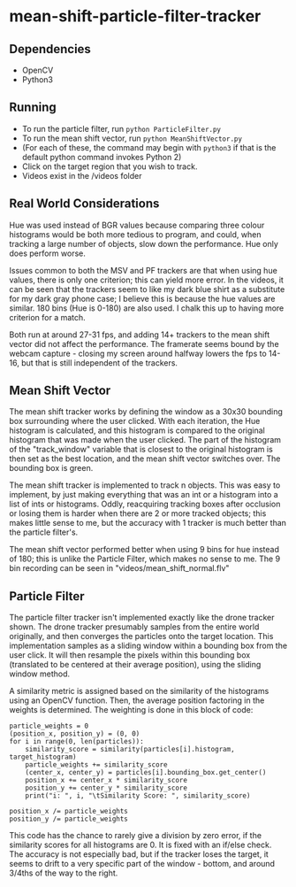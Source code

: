 # mean-shift-particle-filter-tracker

## Dependencies
- OpenCV
- Python3

## Running
- To run the particle filter, run ``python ParticleFilter.py``
- To run the mean shift vector, run ``python MeanShiftVector.py``
- (For each of these, the command may begin with ``python3`` if that is the default python command invokes Python 2)
- Click on the target region that you wish to track.
- Videos exist in the /videos folder

## Real World Considerations
Hue was used instead of BGR values because comparing three colour histograms would be both more tedious to program, and could, when tracking a large number of objects, slow down the performance. 
Hue only does perform worse.

Issues common to both the MSV and PF trackers are that when using hue values, there is only one criterion; this can yield more error.
In the videos, it can be seen that the trackers seem to like my dark blue shirt as a substitute for my dark gray phone case; I believe this is because the hue values are similar.
180 bins (Hue is 0-180) are also used. 
I chalk this up to having more criterion for a match.

Both run at around 27-31 fps, and adding 14+ trackers to the mean shift vector did not affect the performance. The framerate seems bound by the webcam capture - closing my screen around halfway lowers the fps to 14-16, but that is still independent of the trackers.



## Mean Shift Vector
The mean shift tracker works by defining the window as a 30x30 bounding box surrounding where the user clicked.
With each iteration, the Hue histogram is calculated, and this histogram is compared to the original histogram that was made when the user clicked. 
The part of the histogram of the "track_window" variable that is closest to the original histogram is then set as the best location, and the mean shift vector switches over.
The bounding box is green.

The mean shift tracker is implemented to track n objects.
This was easy to implement, by just making everything that was an int or a histogram into a list of ints or histograms.
Oddly, reacquiring tracking boxes after occlusion or losing them is harder when there are 2 or more tracked objects; this makes little sense to me, but the accuracy with 1 tracker is much better than the particle filter's.

The mean shift vector performed better when using 9 bins for hue instead of 180; this is unlike the Particle Filter, which makes no sense to me. The 9 bin recording can be seen in "videos/mean_shift_normal.flv"


## Particle Filter
The particle filter tracker isn't implemented exactly like the drone tracker shown. 
The drone tracker presumably samples from the entire world originally, and then converges the particles onto the target location. 
This implementation samples as a sliding window within a bounding box from the user click. 
It will then resample the pixels within this bounding box (translated to be centered at their average position), using the sliding window method.

A similarity metric is assigned based on the similarity of the histograms using an OpenCV function. Then, the average position factoring in the weights is determined.
The weighting is done in this block of code:
```
particle_weights = 0
(position_x, position_y) = (0, 0)
for i in range(0, len(particles)):
	similarity_score = similarity(particles[i].histogram, target_histogram)
	particle_weights += similarity_score
	(center_x, center_y) = particles[i].bounding_box.get_center()
	position_x += center_x * similarity_score
	position_y += center_y * similarity_score
	print("i: ", i, "\tSimilarity Score: ", similarity_score)

position_x /= particle_weights
position_y /= particle_weights
```
This code has the chance to rarely give a division by zero error, if the similarity scores for all histograms are 0. It is fixed with an if/else check.
The accuracy is not especially bad, but if the tracker loses the target, it seems to drift to a very specific part of the window - bottom, and around 3/4ths of the way to the right.
